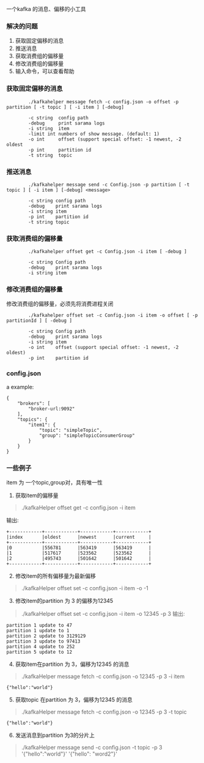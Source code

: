 一个kafka 的消息、偏移的小工具

### 解决的问题

1. 获取固定偏移的消息
2. 推送消息
3. 获取消费组的偏移量
4. 修改消费组的偏移量 
5. 输入命令，可以查看帮助

### 获取固定偏移的消息

```shell
        ./kafkahelper message fetch -c config.json -o offset -p partition [ -t topic ] [ -i item ] [-debug]

        -c string  config path
        -debug     print sarama logs
        -i string  item
        -limit int numbers of show message. (default: 1)
        -o int     offset (support special offset: -1 newest, -2 oldest
        -p int     partition id
        -t string  topic
```

### 推送消息

```shell
        ./kafkahelper message send -c Config.json -p partition [ -t topic ] [ -i item ] [-debug] <message>

        -c string config path
        -debug    print sarama logs
        -i string item
        -p int    partition id
        -t string topic
```

### 获取消费组的偏移量

```shell
        ./kafkahelper offset get -c Config.json -i item [ -debug ]

        -c string Config path
        -debug    print sarama logs
        -i string item
```

### 修改消费组的偏移量

修改消费组的偏移量，必须先将消费进程关闭

```shell
        ./kafkahelper offset set -c Config.json -i item -o offset [ -p partitionId ] [ -debug ]

        -c string Config path
        -debug    print sarama logs
        -i string item
        -o int    offset (support special offset: -1 newest, -2 oldest)
        -p int    partition id
```

### config.json

a example:
```
{
    "brokers": [
        "broker-url:9092"
    ],
    "topics": {
        "item1": {
            "topic": "simpleTopic",
            "group": "simpleTopicConsumerGroup"
        }
    }
}
```


### 一些例子

item 为 一个topic,group对，具有唯一性

1. 获取item的偏移量

> ./kafkaHelper offset get -c config.json -i item

输出:
```
+------------+------------+------------+------------+
|index       |oldest      |newest      |current     |
+------------+------------+------------+------------+
|0           |556781      |563419      |563419      |
|1           |517617      |523562      |523562      |
|2           |495743      |501642      |501642      |
+------------+------------+------------+------------+
```

2. 修改item的所有偏移量为最新偏移

> ./kafkaHelper offset set -c config.json -i item -o -1

3. 修改item的partition 为 3 的偏移为12345

> ./kafkaHelper offset set -c config.json -i item -o 12345 -p 3
输出:
```
partition 1 update to 47
partition 1 update to 1
partition 2 update to 3129129
partition 3 update to 97413
partition 4 update to 252
partition 5 update to 12
```

4. 获取item在partition 为 3，偏移为12345 的消息

> ./kafkaHelper message fetch -c config.json -o 12345 -p 3 -i item

```
{"hello":"world"}
```

5. 获取topic 在partition 为 3，偏移为12345 的消息

> ./kafkaHelper message fetch -c config.json -o 12345 -p 3 -t topic 

```
{"hello":"world"}
```

6. 发送消息到partition 为3的分片上
> ./kafkaHelper message send -c config.json -t topic -p 3 '{"hello":"world"}' '{"hello": "word2"}'
